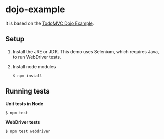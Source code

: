 dojo-example
=============

It is based on the [TodoMVC Dojo Example](http://todomvc.com/examples/dojo/).

## Setup

1. Install the JRE or JDK. This demo uses Selenium, which requires Java, to run WebDriver tests.

2. Install node modules
   ```
   $ npm install
   ```

## Running tests

**Unit tests in Node**

    $ npm test

**WebDriver tests**

    $ npm test webdriver
